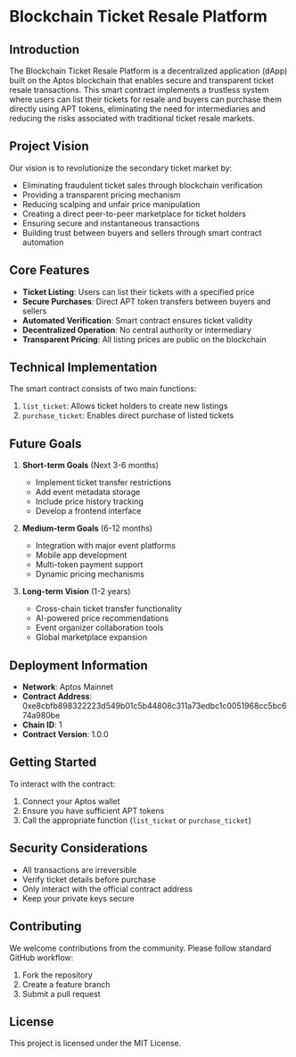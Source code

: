 # Blockchain Ticket Resale Platform

## Introduction
The Blockchain Ticket Resale Platform is a decentralized application (dApp) built on the Aptos blockchain that enables secure and transparent ticket resale transactions. This smart contract implements a trustless system where users can list their tickets for resale and buyers can purchase them directly using APT tokens, eliminating the need for intermediaries and reducing the risks associated with traditional ticket resale markets.

## Project Vision
Our vision is to revolutionize the secondary ticket market by:
- Eliminating fraudulent ticket sales through blockchain verification
- Providing a transparent pricing mechanism
- Reducing scalping and unfair price manipulation
- Creating a direct peer-to-peer marketplace for ticket holders
- Ensuring secure and instantaneous transactions
- Building trust between buyers and sellers through smart contract automation

## Core Features
- **Ticket Listing**: Users can list their tickets with a specified price
- **Secure Purchases**: Direct APT token transfers between buyers and sellers
- **Automated Verification**: Smart contract ensures ticket validity
- **Decentralized Operation**: No central authority or intermediary
- **Transparent Pricing**: All listing prices are public on the blockchain

## Technical Implementation
The smart contract consists of two main functions:
1. `list_ticket`: Allows ticket holders to create new listings
2. `purchase_ticket`: Enables direct purchase of listed tickets

## Future Goals
1. **Short-term Goals** (Next 3-6 months)
   - Implement ticket transfer restrictions
   - Add event metadata storage
   - Include price history tracking
   - Develop a frontend interface

2. **Medium-term Goals** (6-12 months)
   - Integration with major event platforms
   - Mobile app development
   - Multi-token payment support
   - Dynamic pricing mechanisms

3. **Long-term Vision** (1-2 years)
   - Cross-chain ticket transfer functionality
   - AI-powered price recommendations
   - Event organizer collaboration tools
   - Global marketplace expansion

## Deployment Information
- **Network**: Aptos Mainnet
- **Contract Address**: 0xe8cbfb898322223d549b01c5b44808c311a73edbc1c0051968cc5bc674a980be
- **Chain ID**: 1
- **Contract Version**: 1.0.0

## Getting Started
To interact with the contract:
1. Connect your Aptos wallet
2. Ensure you have sufficient APT tokens
3. Call the appropriate function (`list_ticket` or `purchase_ticket`)

## Security Considerations
- All transactions are irreversible
- Verify ticket details before purchase
- Only interact with the official contract address
- Keep your private keys secure

## Contributing
We welcome contributions from the community. Please follow standard GitHub workflow:
1. Fork the repository
2. Create a feature branch
3. Submit a pull request

## License
This project is licensed under the MIT License.
